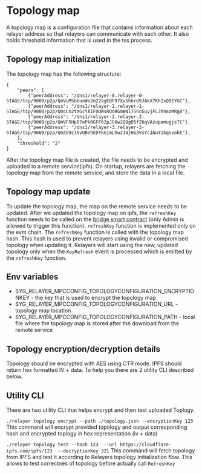# Topology map
A topology map is a configuration file that contains information about each relayer address so that relayers can communicate with each other. It also holds threshold information that is used in the tss process.

## Topology map initialization
The topology map has the following structure: 
```
{
    "peers": [
        {"peerAddress": "/dns1/relayer-0.relayer-0-STAGE/tcp/9000/p2p/QmVuMSb6unWs2m22sgEQF97XvShbrd9JAkX7Kh2xQ9EYGC"},
        {"peerAddress": "/dns1/relayer-1.relayer-1-STAGE/tcp/9000/p2p/QmcLn2tXGcYA1FUUWsRQoRGmWN17SncGuvjFL3h9azMRgB"},
        {"peerAddress": "/dns1/relayer-2.relayer-2-STAGE/tcp/9000/p2p/QmVF5HpD7oPkRGFF62pJC6w2QQgD5fZ6qVAzupamugjsTC"},
        {"peerAddress": "/dns1/relayer-3.relayer-3-STAGE/tcp/9000/p2p/QmZG9c35vUBehEDTkG1mLhw2J4jHG3VsYcJAuY1kqevohE"},
    ], 
    "threshold": "2"
}
```

After the topology map file is created, the file needs to be encrypted and uploaded to a remote service(ipfs).
On startup, relayers are fetching the topology map from the remote service, and store the data in a local file.
 
## Topology map update
To update the topology map, the map on the remote service needs to be updated. After we updated the topology map on ipfs, the `refreshKey` function needs to be called on the [bridge smart contract](https://github.com/sygmaprotocol/sygma-solidity/blob/master/contracts/Bridge.sol) (only Admin is allowed to trigger this function). `refreshKey` function is implemented only on the evm chain. The `refreshKey` function is called with the topology map hash. This hash is used to prevent relayers using invalid or compromised topology when updating it. Relayers will start using the new, updated topology only when the `KeyRefresh` event is processed which is emitted by the `refreshKey` function.

## Env variables
- SYG_RELAYER_MPCCONFIG_TOPOLOGYCONFIGURATION_ENCRYPTIONKEY - the key that is used to encrypt the topology map
- SYG_RELAYER_MPCCONFIG_TOPOLOGYCONFIGURATION_URL - topology map location
- SYG_RELAYER_MPCCONFIG_TOPOLOGYCONFIGURATION_PATH - local file where the topology map is stored after the download from the remote service
 
## Topology encryption/decryption details
Topology should be encrypted with AES using CTR mode.
IPFS should return hex formatted IV + data. To help you there are 2 utility CLI described below.

## Utility CLI
There are two utility CLI that helps encrypt and then test uploaded Toplogy.

`./relayer topology encrypt --path ./topology.json --encryptionKey 123` 
This command will encrypt provided topology and output corresponding hash and encrypted toplogy in hex representation (iv + data)

`./relayer topology test --hash 123  --url https://cloudflare-ipfs.com/ipfs/123  --decryptionKey 321` 
This command will fetch topology from IPFS and test it according to Relayers topology initialization flow. 
This allows to test correctnes of topology before actually call `RefreshKey`

